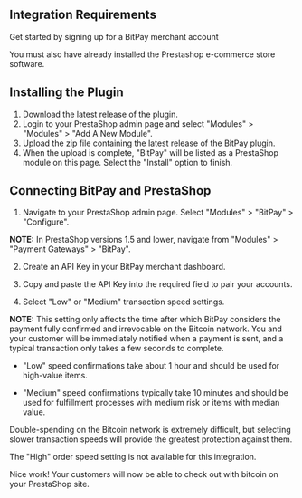 ## Integration Requirements
Get started by signing up for a BitPay merchant account

You must also have already installed the Prestashop e-commerce store software.

## Installing the Plugin
1. Download the latest release of the plugin.
2. Login to your PrestaShop admin page and select "Modules" > "Modules" > "Add A New Module".
3. Upload the zip file containing the latest release of the BitPay plugin.
4. When the upload is complete, "BitPay" will be listed as a PrestaShop module on this page. Select the "Install" option to finish.

## Connecting BitPay and PrestaShop
1. Navigate to your PrestaShop admin page. Select "Modules" > "BitPay" > "Configure".

**NOTE:** In PrestaShop versions 1.5 and lower, navigate from "Modules" > "Payment Gateways" > "BitPay".

2. Create an API Key in your BitPay merchant dashboard.

3. Copy and paste the API Key into the required field to pair your accounts.

4. Select "Low" or "Medium" transaction speed settings.

**NOTE:** This setting only affects the time after which BitPay considers the payment fully confirmed and irrevocable on the Bitcoin network. You and your customer will be immediately notified when a payment is sent, and a typical transaction only takes a few seconds to complete.

- "Low" speed confirmations take about 1 hour and should be used for high-value items.

- "Medium" speed confirmations typically take 10 minutes and should be used for fulfillment processes with medium risk or items with median value.

Double-spending on the Bitcoin network is extremely difficult, but selecting slower transaction speeds will provide the greatest protection against them.

The "High" order speed setting is not available for this integration.

Nice work! Your customers will now be able to check out with bitcoin on your PrestaShop site.
